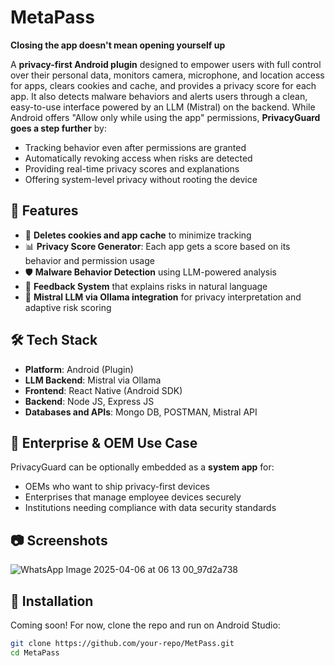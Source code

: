 # MetaPass
**Closing the app doesn't mean opening yourself up**

A **privacy-first Android plugin** designed to empower users with full control over their personal data, monitors camera, microphone, and location access for apps, clears cookies and cache, and provides a privacy score for each app. It also detects malware behaviors and alerts users through a clean, easy-to-use interface powered by an LLM (Mistral) on the backend. 
While Android offers "Allow only while using the app" permissions, **PrivacyGuard goes a step further** by:
- Tracking behavior even after permissions are granted
- Automatically revoking access when risks are detected
- Providing real-time privacy scores and explanations
- Offering system-level privacy without rooting the device

## 🚀 Features

- 🧹 **Deletes cookies and app cache** to minimize tracking
- 📊 **Privacy Score Generator**: Each app gets a score based on its behavior and permission usage
- 🛡️ **Malware Behavior Detection** using LLM-powered analysis
- 💬 **Feedback System** that explains risks in natural language
- 🧠 **Mistral LLM via Ollama integration** for privacy interpretation and adaptive risk scoring

## 🛠 Tech Stack

- **Platform**: Android (Plugin)
- **LLM Backend**: Mistral via Ollama
- **Frontend**: React Native (Android SDK)
- **Backend**: Node JS, Express JS
- **Databases and APIs**: Mongo DB, POSTMAN, Mistral API

## 🏢 Enterprise & OEM Use Case

PrivacyGuard can be optionally embedded as a **system app** for:
- OEMs who want to ship privacy-first devices
- Enterprises that manage employee devices securely
- Institutions needing compliance with data security standards

## 📷 Screenshots
![WhatsApp Image 2025-04-06 at 06 13 00_97d2a738](https://github.com/user-attachments/assets/bfd6e1fa-da1a-4900-9b06-1e2c14d8ce6f)

## 🚧 Installation

Coming soon! 
For now, clone the repo and run on Android Studio:

```bash
git clone https://github.com/your-repo/MetPass.git
cd MetaPass

